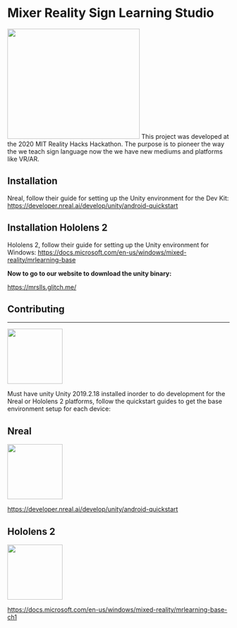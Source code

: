 # Mixer Reality Sign Learning Studio
<img src="designs/32.png" height="250" width="300">
This project was developed at the 2020 MIT Reality Hacks Hackathon. The purpose is to pioneer the way the we teach sign language now the we have new mediums and platforms like VR/AR.

## Installation 
Nreal, follow their guide for setting up the Unity environment for the Dev Kit:
https://developer.nreal.ai/develop/unity/android-quickstart

## Installation Hololens 2
Hololens 2, follow their guide for setting up the Unity environment for Windows:
https://docs.microsoft.com/en-us/windows/mixed-reality/mrlearning-base

**Now to go to our website to download the unity binary:**

https://mrslls.glitch.me/

## Contributing
***
<img src="https://cdn.freebiesupply.com/logos/large/2x/unity-69-logo-png-transparent.png" height="125" width="125">

Must have unity Unity 2019.2.18 installed inorder to do development for the Nreal or Hololens 2 platforms, follow the quickstart guides to get the base environment setup for each device:

## Nreal
<img src="https://www.nreal.ai/logo.jpg" height="125" width="125">

https://developer.nreal.ai/develop/unity/android-quickstart


## Hololens 2
<img src="https://cdn.vox-cdn.com/thumbor/lpqTvPPrCAX13fRjPfn7G1JAlMU=/1400x1400/filters:format(jpeg)/cdn.vox-cdn.com/uploads/chorus_asset/file/14130271/vpavic_190131_3213_0046.jpg" height="125" width="125">

https://docs.microsoft.com/en-us/windows/mixed-reality/mrlearning-base-ch1


